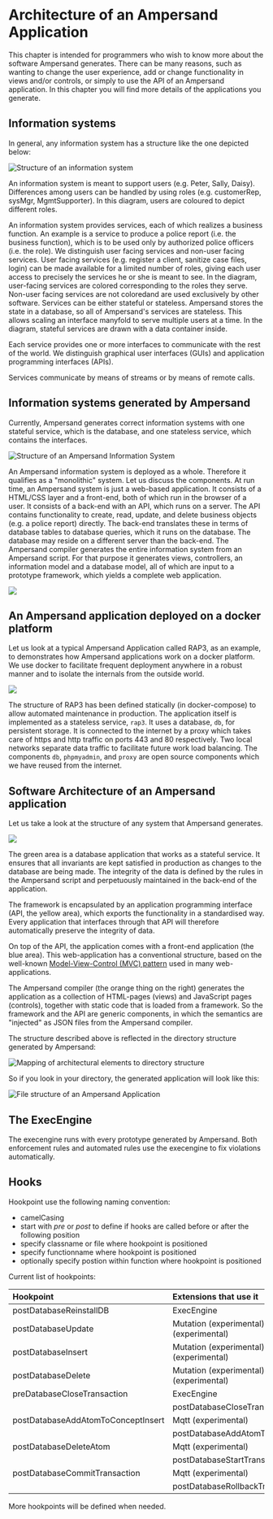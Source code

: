 # Architecture of an Ampersand Application
This chapter is intended for programmers who wish to know more about the software Ampersand generates.
There can be many reasons, such as wanting to change the user experience, add or change functionality in views and/or controls, or simply to use the API of an Ampersand application.
In this chapter you will find more details of the applications you generate.

## Information systems

In general, any information system has a structure like the one depicted below:

![Structure of an information system](<../assets/Structure of an information system.svg>)

An information system is meant to support users (e.g. Peter, Sally, Daisy).
Differences among users can be handled by using roles (e.g. customerRep, sysMgr, MgmtSupporter).
In this diagram, users are coloured to depict different roles.

An information system provides services, each of which realizes a business function.
An example is a service to produce a police report (i.e. the business function), which is to be used only by authorized police officers (i.e. the role).
We distinguish user facing services and non-user facing services.
User facing services (e.g. register a client, sanitize case files, login) can be made available for a limited number of roles,
giving each user access to precisely the services he or she is meant to see.
In the diagram, user-facing services are colored corresponding to the roles they serve.
Non-user facing services are not coloredand are used exclusively by other software.
Services can be either stateful or stateless.
Ampersand stores the state in a database, so all of Ampersand's services are stateless.
This allows scaling an interface manyfold to serve multiple users at a time.
In the diagram, stateful services are drawn with a data container inside.

Each service provides one or more interfaces to communicate with the rest of the world.
We distinguish graphical user interfaces (GUIs) and application programming interfaces (APIs).

Services communicate by means of streams or by means of remote calls.

## Information systems generated by Ampersand
Currently, Ampersand generates correct information systems with one stateful service, which is the database, and one stateless service, which contains the interfaces.

![Structure of an Ampersand Information System](<../assets/Monolithic Information System.svg>)

An Ampersand information system is deployed as a whole. Therefore it qualifies as a "monolithic" system.
Let us discuss the components.
At run time, an Ampersand system is just a web-based application.
It consists of a HTML/CSS layer and a front-end, both of which run in the browser of a user.
It consists of a back-end with an API, which runs on a server.
The API contains functionality to create, read, update, and delete business objects (e.g. a police report) directly.
The back-end translates these in terms of database tables to database queries, which it runs on the database.
The database may reside on a different server than the back-end.
The Ampersand compiler generates the entire information system from an Ampersand script.
For that purpose it generates views, controllers, an information model and a database model,
all of which are input to a prototype framework, which yields a complete web application.


![](<../assets/untitled-diagram-4.png>)

## An Ampersand application deployed on a docker platform

Let us look at a typical Ampersand Application called RAP3, as an example, to demonstrates how Ampersand applications work on a docker platform.
We use docker to facilitate frequent deployment anywhere in a robust manner and to isolate the internals from the outside world.

![](<../assets/docker-compose (2).png>)

 The structure of RAP3 has been defined statically (in docker-compose) to allow automated maintenance in production.
 The application itself is implemented as a stateless service, `rap3`.
 It uses a database, `db`, for persistent storage. It is connected to the internet by a proxy which takes care of https and http traffic on ports 443 and 80 respectively. Two local networks separate data traffic to facilitate future work load balancing. The components `db`, `phpmyadmin`, and `proxy` are open source components which we have reused from the internet.

## Software Architecture of an Ampersand application

Let us take a look at the structure of any system that Ampersand generates.

![](../assets/untitled-diagram-3.png)

The green area is a database application that works as a stateful service.
It ensures that all invariants are kept satisfied in production as changes to the database are being made.
The integrity of the data is defined by the rules in the Ampersand script and perpetuously maintained in the back-end of the application.

The framework is encapsulated by an application programming interface (API, the yellow area), which exports the functionality in a standardised way. Every application that interfaces through that API will therefore automatically preserve the integrity of data.

On top of the API, the application comes with a front-end application (the blue area). This web-application has a conventional structure, based on the well-known [Model-View-Control (MVC) pattern](https://en.wikipedia.org/wiki/Model%E2%80%93view%E2%80%93controller) used in many web-applications.

The Ampersand compiler (the orange thing on the right) generates the application as a collection of HTML-pages (views) and JavaScript pages (controls), together with static code that is loaded from a framework. So the framework and the API are generic components, in which the semantics are "injected" as JSON files from the Ampersand compiler.

The structure described above is reflected in the directory structure generated by Ampersand:

![Mapping of architectural elements to directory structure](<../assets/untitled-diagram-5.png>)

So if you look in your directory, the generated application will look like this:

![File structure of an Ampersand Application](<../assets/Directory structure.png>)

## The ExecEngine
The execengine runs with every prototype generated by Ampersand.
Both enforcement rules and automated rules use the execengine to fix violations automatically.

## Hooks

Hookpoint use the following naming convention:

* camelCasing
* start with _pre_ or _post_ to define if hooks are called before or after the following position
* specify classname or file where hookpoint is positioned
* specify functionname where hookpoint is positioned
* optionally specify postion within function where hookpoint is positioned

Current list of hookpoints:

| Hookpoint | Extensions that use it |
| :--- | :--- |
| postDatabaseReinstallDB | ExecEngine |
| postDatabaseUpdate | Mutation \(experimental\), Mqtt \(experimental\) |
| postDatabaseInsert | Mutation \(experimental\), Mqtt \(experimental\) |
| postDatabaseDelete | Mutation \(experimental\), Mqtt \(experimental\) |
| preDatabaseCloseTransaction | ExecEngine |
|  | postDatabaseCloseTransaction |
| postDatabaseAddAtomToConceptInsert | Mqtt \(experimental\) |
|  | postDatabaseAddAtomToConceptSkip |
| postDatabaseDeleteAtom | Mqtt \(experimental\) |
|  | postDatabaseStartTransaction |
| postDatabaseCommitTransaction | Mqtt \(experimental\) |
|  | postDatabaseRollbackTransaction |

More hookpoints will be defined when needed.